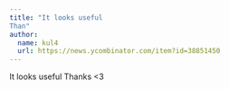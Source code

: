 ```yaml
---
title: "It looks useful
Than"
author:
  name: kul4
  url: https://news.ycombinator.com/item?id=38851450
---
```

It looks useful
Thanks &lt;3

